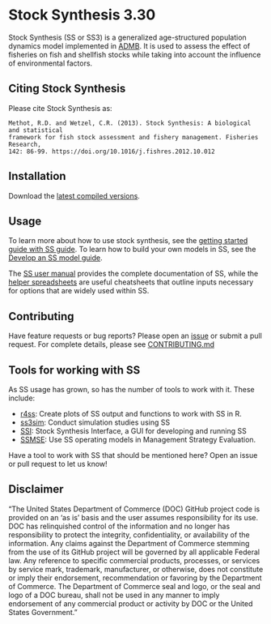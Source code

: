 # Stock Synthesis 3.30

Stock Synthesis (SS or SS3) is a generalized age-structured population dynamics model implemented in [ADMB](http://www.admb-project.org/). It is used to assess the effect of fisheries on fish and shellfish stocks while taking into account the influence of environmental factors.

## Citing Stock Synthesis

Please cite Stock Synthesis as:

```
Methot, R.D. and Wetzel, C.R. (2013). Stock Synthesis: A biological and statistical
framework for fish stock assessment and fishery management. Fisheries Research, 
142: 86-99. https://doi.org/10.1016/j.fishres.2012.10.012
```

## Installation

Download the [latest compiled versions](https://vlab.ncep.noaa.gov/web/stock-synthesis/document-library/-/document_library/0LmuycloZeIt/view/5042555).

## Usage

To learn more about how to use stock synthesis, see the [getting started guide with SS guide](https://vlab.ncep.noaa.gov/web/stock-synthesis/document-library/-/document_library/0LmuycloZeIt/view_file/7137387). To learn how to build your own models in SS, see the [Develop an SS model guide](https://vlab.ncep.noaa.gov/web/stock-synthesis/document-library/-/document_library/0LmuycloZeIt/view_file/7137399).

The [SS user manual](https://vlab.ncep.noaa.gov/web/stock-synthesis/document-library/-/document_library/0LmuycloZeIt/view_file/11684231) provides the complete documentation of SS, while the [helper spreadsheets](https://vlab.ncep.noaa.gov/web/stock-synthesis/document-library/-/document_library/0LmuycloZeIt/view/978337) are useful cheatsheets that outline inputs necessary for options that are widely used within SS.

## Contributing

Have feature requests or bug reports? Please open an [issue](https://github.com/nmfs-stock-synthesis/stock-synthesis/issues) or submit a pull request. For complete details, please see [CONTRIBUTING.md](CONTRIBUTING.md)

## Tools for working with SS

As SS usage has grown, so has the number of tools to work with it. These include:

- [r4ss](github.com/r4ss/r4ss): Create plots of SS output and functions to work with SS in R.
- [ss3sim](github.com/ss3sim/ss3sim): Conduct simulation studies using SS
- [SSI](https://vlab.ncep.noaa.gov/web/stock-synthesis/document-library/-/document_library/0LmuycloZeIt/view/5042951): Stock Synthesis Interface, a GUI for developing and running SS
- [SSMSE](github.com/nmfs-fish-tools/SSMSE): Use SS operating models in Management Strategy Evaluation.

Have a tool to work with SS that should be mentioned here? Open an issue or pull request to let us know!

## Disclaimer

“The United States Department of Commerce (DOC) GitHub project code is provided 
on an ‘as is’ basis and the user assumes responsibility for its use. DOC has 
relinquished control of the information and no longer has responsibility to 
protect the integrity, confidentiality, or availability of the information. Any 
claims against the Department of Commerce stemming from the use of its GitHub 
project will be governed by all applicable Federal law. Any reference to 
specific commercial products, processes, or services by service mark, trademark,
manufacturer, or otherwise, does not constitute or imply their endorsement,
recommendation or favoring by the Department of Commerce. The Department of 
Commerce seal and logo, or the seal and logo of a DOC bureau, shall not be used 
in any manner to imply endorsement of any commercial product or activity by DOC
or the United States Government.”
